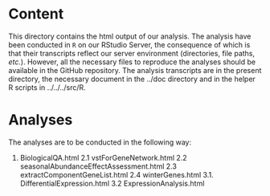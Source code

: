 # Content

This directory contains the html output of our analysis. The analysis have been conducted in `R` 
on our RStudio Server, the consequence of which is that their transcripts reflect our server
environment (directories, file paths, _etc._). However, all the necessary files to reproduce the
analyses should be available in the GitHub repository. The analysis transcripts are in the present
directory, the necessary document in the ../doc directory and in the helper R scripts in ../../../src/R.

# Analyses

The analyses are to be conducted in the following way:

1. BiologicalQA.html
2.1 vstForGeneNetwork.html
2.2 seasonalAbundanceEffectAssessment.html
2.3 extractComponentGeneList.html
2.4 winterGenes.html
3.1. DifferentialExpression.html
3.2 ExpressionAnalysis.html

